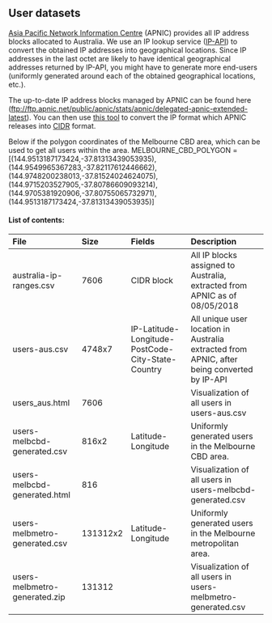 ## User datasets

[Asia Pacific Network Information Centre](https://www.apnic.net/) (APNIC) provides all IP address blocks allocated to Australia. We
use an IP lookup service ([IP-API](http://ip-api.com/docs/)) to convert the obtained IP addresses into geographical locations. Since IP addresses in the last octet are likely to have identical geographical addresses returned by IP-API, you might have to generate more end-users (uniformly generated around each of the obtained geographical locations, etc.).

The up-to-date IP address blocks managed by APNIC can be found here (ftp://ftp.apnic.net/public/apnic/stats/apnic/delegated-apnic-extended-latest). You can then use [this tool](https://github.com/matthewvukomanovic/APNIC.Parser) to convert the IP format which APNIC releases into [CIDR](https://en.wikipedia.org/wiki/Classless_Inter-Domain_Routing#CIDR_notation) format.

Below if the polygon coordinates of the Melbourne CBD area, which can be used to get all users within the area.
MELBOURNE_CBD_POLYGON = [(144.9513187173424,-37.81313439053935), (144.9549965367283,-37.82117612446662), (144.9748200238013,-37.81524024624075), (144.9715203527905,-37.80786609093214), (144.9705381920906,-37.80755065732971), (144.9513187173424,-37.81313439053935)]

#### List of contents:
File|Size|Fields|Description
:--|:--|:--|:--
australia-ip-ranges.csv|7606|CIDR block|All IP blocks assigned to Australia, extracted from APNIC as of 08/05/2018
users-aus.csv|4748x7|IP-Latitude-Longitude-PostCode-City-State-Country|All unique user location in Australia extracted from APNIC, after being converted by IP-API
users_aus.html|7606||Visualization of all users in users-aus.csv
users-melbcbd-generated.csv|816x2|Latitude-Longitude|Uniformly generated users in the Melbourne CBD area.
users-melbcbd-generated.html|816||Visualization of all users in users-melbcbd-generated.csv
users-melbmetro-generated.csv|131312x2|Latitude-Longitude|Uniformly generated users in the Melbourne metropolitan area.
users-melbmetro-generated.zip|131312||Visualization of all users in users-melbmetro-generated.csv
